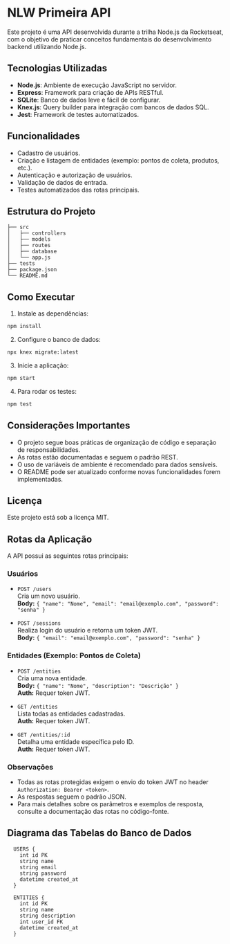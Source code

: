 # NLW Primeira API

Este projeto é uma API desenvolvida durante a trilha Node.js da Rocketseat, com o objetivo de praticar conceitos fundamentais do desenvolvimento backend utilizando Node.js.

## Tecnologias Utilizadas

- **Node.js**: Ambiente de execução JavaScript no servidor.
- **Express**: Framework para criação de APIs RESTful.
- **SQLite**: Banco de dados leve e fácil de configurar.
- **Knex.js**: Query builder para integração com bancos de dados SQL.
- **Jest**: Framework de testes automatizados.

## Funcionalidades

- Cadastro de usuários.
- Criação e listagem de entidades (exemplo: pontos de coleta, produtos, etc.).
- Autenticação e autorização de usuários.
- Validação de dados de entrada.
- Testes automatizados das rotas principais.

## Estrutura do Projeto

```
├── src
│   ├── controllers
│   ├── models
│   ├── routes
│   ├── database
│   └── app.js
├── tests
├── package.json
└── README.md
```

## Como Executar

1. Instale as dependências:
  ```bash
  npm install
  ```
2. Configure o banco de dados:
  ```bash
  npx knex migrate:latest
  ```
3. Inicie a aplicação:
  ```bash
  npm start
  ```
4. Para rodar os testes:
  ```bash
  npm test
  ```

## Considerações Importantes

- O projeto segue boas práticas de organização de código e separação de responsabilidades.
- As rotas estão documentadas e seguem o padrão REST.
- O uso de variáveis de ambiente é recomendado para dados sensíveis.
- O README pode ser atualizado conforme novas funcionalidades forem implementadas.

## Licença

Este projeto está sob a licença MIT.

## Rotas da Aplicação

A API possui as seguintes rotas principais:

### Usuários

- `POST /users`  
  Cria um novo usuário.  
  **Body:** `{ "name": "Nome", "email": "email@exemplo.com", "password": "senha" }`

- `POST /sessions`  
  Realiza login do usuário e retorna um token JWT.  
  **Body:** `{ "email": "email@exemplo.com", "password": "senha" }`

### Entidades (Exemplo: Pontos de Coleta)

- `POST /entities`  
  Cria uma nova entidade.  
  **Body:** `{ "name": "Nome", "description": "Descrição" }`  
  **Auth:** Requer token JWT.

- `GET /entities`  
  Lista todas as entidades cadastradas.  
  **Auth:** Requer token JWT.

- `GET /entities/:id`  
  Detalha uma entidade específica pelo ID.  
  **Auth:** Requer token JWT.

### Observações

- Todas as rotas protegidas exigem o envio do token JWT no header `Authorization: Bearer <token>`.
- As respostas seguem o padrão JSON.
- Para mais detalhes sobre os parâmetros e exemplos de resposta, consulte a documentação das rotas no código-fonte.

<!-- Crie uma seção contendo um diagrama mermaid com o fluxo mais importante da api -->
## Diagrama das Tabelas do Banco de Dados

```mermaid
  USERS {
    int id PK
    string name
    string email
    string password
    datetime created_at
  }
  
  ENTITIES {
    int id PK
    string name
    string description
    int user_id FK
    datetime created_at
  }
```
